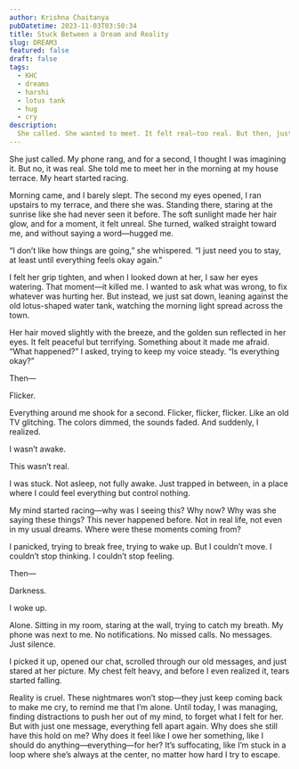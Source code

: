 ```yaml
---
author: Krishna Chaitanya
pubDatetime: 2023-11-03T03:50:34
title: Stuck Between a Dream and Reality
slug: DREAM3
featured: false
draft: false
tags:
  - KHC
  - dreams
  - harshi
  - lotus tank
  - hug
  - cry
description:
  She called. She wanted to meet. It felt real—too real. But then, just like that, everything flickered, and I realized… I wasn’t awake. And when I finally did wake up, all that was left was silence, an empty phone, and the weight of a dream that felt too much like reality.
---
```

She just called. My phone rang, and for a second, I thought I was imagining it. But no, it was real. She told me to meet her in the morning at my house terrace. My heart started racing.

Morning came, and I barely slept. The second my eyes opened, I ran upstairs to my terrace, and there she was. Standing there, staring at the sunrise like she had never seen it before. The soft sunlight made her hair glow, and for a moment, it felt unreal. She turned, walked straight toward me, and without saying a word—hugged me.

“I don’t like how things are going,” she whispered. “I just need you to stay, at least until everything feels okay again.”

I felt her grip tighten, and when I looked down at her, I saw her eyes watering. That moment—it killed me. I wanted to ask what was wrong, to fix whatever was hurting her. But instead, we just sat down, leaning against the old lotus-shaped water tank, watching the morning light spread across the town.

Her hair moved slightly with the breeze, and the golden sun reflected in her eyes. It felt peaceful but terrifying. Something about it made me afraid. “What happened?” I asked, trying to keep my voice steady. “Is everything okay?”

Then—

Flicker.

Everything around me shook for a second. Flicker, flicker, flicker. Like an old TV glitching. The colors dimmed, the sounds faded. And suddenly, I realized.

I wasn’t awake.

This wasn’t real.

I was stuck. Not asleep, not fully awake. Just trapped in between, in a place where I could feel everything but control nothing.

My mind started racing—why was I seeing this? Why now? Why was she saying these things? This never happened before. Not in real life, not even in my usual dreams. Where were these moments coming from?

I panicked, trying to break free, trying to wake up. But I couldn’t move. I couldn’t stop thinking. I couldn’t stop feeling.

Then—

Darkness.

I woke up.

Alone. Sitting in my room, staring at the wall, trying to catch my breath. My phone was next to me. No notifications. No missed calls. No messages. Just silence.

I picked it up, opened our chat, scrolled through our old messages, and just stared at her picture. My chest felt heavy, and before I even realized it, tears started falling.

Reality is cruel. These nightmares won’t stop—they just keep coming back to make me cry, to remind me that I’m alone. Until today, I was managing, finding distractions to push her out of my mind, to forget what I felt for her. But with just one message, everything fell apart again. Why does she still have this hold on me? Why does it feel like I owe her something, like I should do anything—everything—for her? It’s suffocating, like I’m stuck in a loop where she’s always at the center, no matter how hard I try to escape.
